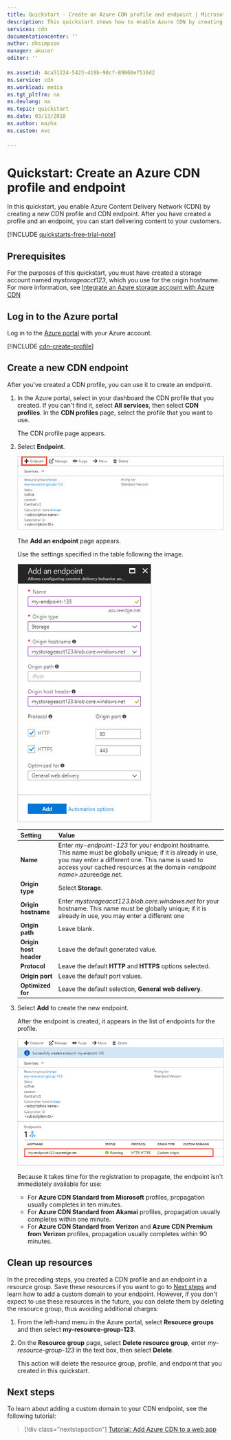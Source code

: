 ```yaml
---
title: Quickstart - Create an Azure CDN profile and endpoint | Microsoft Docs
description: This quickstart shows how to enable Azure CDN by creating a new CDN profile and endpoint.
services: cdn
documentationcenter: ''
author: dksimpson
manager: akucer
editor: ''

ms.assetid: 4ca51224-5423-419b-98cf-89860ef516d2
ms.service: cdn
ms.workload: media
ms.tgt_pltfrm: na
ms.devlang: na
ms.topic: quickstart
ms.date: 03/13/2018
ms.author: mazha
ms.custom: mvc

---
```

# Quickstart: Create an Azure CDN profile and endpoint
In this quickstart, you enable Azure Content Delivery Network (CDN) by creating a new CDN profile and CDN endpoint. After you have created a profile and an endpoint, you can start delivering content to your customers.

[!INCLUDE [quickstarts-free-trial-note](../../includes/quickstarts-free-trial-note.md)]

## Prerequisites
For the purposes of this quickstart, you must have created a storage account named *mystorageacct123*, which you use for the origin hostname. For more information, see [Integrate an Azure storage account with Azure CDN](cdn-create-a-storage-account-with-cdn.md)

## Log in to the Azure portal
Log in to the [Azure portal](https://portal.azure.com) with your Azure account.

[!INCLUDE [cdn-create-profile](../../includes/cdn-create-profile.md)]

## Create a new CDN endpoint

After you've created a CDN profile, you can use it to create an endpoint.

1. In the Azure portal, select in your dashboard the CDN profile that you created. If you can't find it, select **All services**, then select **CDN profiles**. In the **CDN profiles** page, select the profile that you want to use. 
   
    The CDN profile page appears.

2. Select **Endpoint**.
   
    ![CDN profile](./media/cdn-create-new-endpoint/cdn-select-endpoint.png)
   
    The **Add an endpoint** page appears.

    Use the settings specified in the table following the image.
   
    ![Add endpoint pane](./media/cdn-create-new-endpoint/cdn-add-endpoint.png)

    | Setting | Value |
    | ------- | ----- |
    | **Name** | Enter *my-endpoint-123* for your endpoint hostname. This name must be globally unique; if it is already in use, you may enter a different one. This name is used to access your cached resources at the domain _&lt;endpoint name&gt;_.azureedge.net.|
    | **Origin type** | Select **Storage**. | 
    | **Origin hostname** | Enter *mystorageacct123.blob.core.windows.net* for your hostname. This name must be globally unique; if it is already in use, you may enter a different one |
    | **Origin path** | Leave blank. |
    | **Origin host header** | Leave the default generated value. |  
    | **Protocol** | Leave the default **HTTP** and **HTTPS** options selected. |
    | **Origin port** | Leave the default port values. | 
    | **Optimized for** | Leave the default selection, **General web delivery**. |
    
3. Select **Add** to create the new endpoint.
   
   After the endpoint is created, it appears in the list of endpoints for the profile.
    
   ![CDN endpoint](./media/cdn-create-new-endpoint/cdn-endpoint-success.png)
    
   Because it takes time for the registration to propagate, the endpoint isn't immediately available for use: 
   - For **Azure CDN Standard from Microsoft** profiles, propagation usually completes in ten minutes. 
   - For **Azure CDN Standard from Akamai** profiles, propagation usually completes within one minute. 
   - For **Azure CDN Standard from Verizon** and **Azure CDN Premium from Verizon** profiles, propagation usually completes within 90 minutes. 

## Clean up resources
In the preceding steps, you created a CDN profile and an endpoint in a resource group. Save these resources if you want to go to [Next steps](#next-steps) and learn how to add a custom domain to your endpoint. However, if you don't expect to use these resources in the future, you can delete them by deleting the resource group, thus avoiding additional charges:

1. From the left-hand menu in the Azure portal, select **Resource groups** and then select **my-resource-group-123**.

2. On the **Resource group** page, select **Delete resource group**, enter *my-resource-group-123* in the text box, then select **Delete**.

    This action will delete the resource group, profile, and endpoint that you created in this quickstart.

## Next steps
To learn about adding a custom domain to your CDN endpoint, see the following tutorial:

> [!div class="nextstepaction"]
> [Tutorial: Add Azure CDN to a web app](app-service-web-tutorial-content-delivery-network.md)


